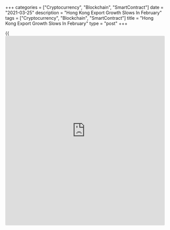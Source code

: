 +++
categories = ["Cryptocurrency", "Blockchain", "SmartContract"]
date = "2021-03-25"
description = "Hong Kong Export Growth Slows In February"
tags = ["Cryptocurrency", "Blockchain", "SmartContract"]
title = "Hong Kong Export Growth Slows In February"
type = "post"
+++

{{<iframe id="large-banner" src="https://www.bounty.group/#slide=28.0" width="100%" height="600" scrolling="no" style="border: 0px solid rgb(216, 221, 230); border-radius: 3px;">}}

Hong Kong's merchandise exports grew at a softer pace in February, data
from the Census and Statistics Department showed on Thursday.

Exports rose 30.4 percent year-on-year in February, after a 44.0 percent
increase in January.

Imports gained 17.6 percent annually in February, following a 37.7
percent increase in the previous month.

The trade deficit widened to HK$14.699 billion in February from
HK$38.551 billion in the same month last year. In January, the deficit
was HK$25.228 billion.

"Taking the first two months of 2021 together to remove the distortion
caused by the difference in timing of the Lunar New Year, the value of
merchandise exports increased sharply by 37.6 percent over a year
earlier, reflecting a further pick-up in growth momentum alongside the
revival of global trading and production activities," a government
spokesman said.

For comments and feedback [contact](https://www.playgroundfx.com/contact/): editorial@rtt[news](https://www.letsplayfx.com/blog/forex-news-website/).com

[Economic News][1]

 **What parts of the world are seeing the best (and worst) economic
performances lately? Click[here][2] to check out our [Econ Scorecard][2]
and find out! See up-to-the-moment [ranking](https://www.playgroundfx.com/blog/crypto-exchange-ranking/)s for the best and worst
performers in [GDP][3], [unemployment rate][4], [inflation][5] and much
more.**

   1. www.rtt[news](https://www.letsplayfx.com/blog/forex-news-website/).com/Content/EconomicNews.aspx
   2. www.rtt[news](https://www.letsplayfx.com/blog/forex-news-website/).com/economic-scorecard/world-rank/industrial-production/highest-performance.aspx
   3. www.rtt[news](https://www.letsplayfx.com/blog/forex-news-website/).com/economic-scorecard/world-rank/GDP/highest-performance.aspx
   4. www.rtt[news](https://www.letsplayfx.com/blog/forex-news-website/).com/economic-scorecard/world-rank/unemployment-rate/lowest-performance.aspx
   5. www.rtt[news](https://www.letsplayfx.com/blog/forex-news-website/).com/economic-scorecard/world-rank/CPI/highest-performance.aspx